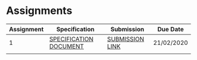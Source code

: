 # Assignments

| Assignment | Specification | Submission | Due Date   |
|------------|---------------|------------|------------|
| 1          | <a href="https://docs.google.com/document/d/1ybSiugQvviL83lybuzUpY-J8RwsfYOq5sF02Nrz36RU/edit?usp=sharing" target="_blank">SPECIFICATION DOCUMENT</a> | <a href="https://docs.google.com/forms/d/e/1FAIpQLSfcficaXJf7iGFCOElhIZCSdMx2KsPoYcFn7zv9gR1bV8p67w/viewform?usp=sf_link" target="_blank">SUBMISSION LINK</a>| 21/02/2020 |
|            |               |            |            |